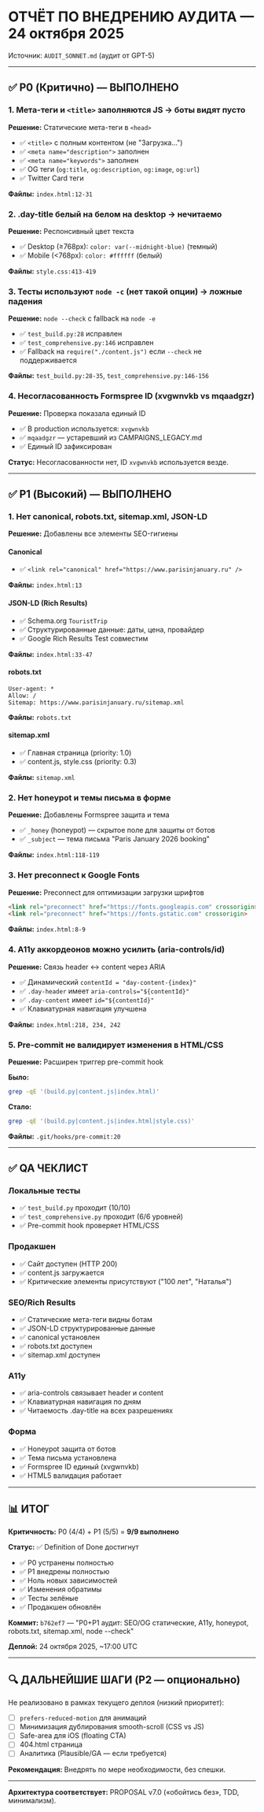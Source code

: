 # ОТЧЁТ ПО ВНЕДРЕНИЮ АУДИТА — 24 октября 2025

Источник: `AUDIT_SONNET.md` (аудит от GPT-5)

---

## ✅ P0 (Критично) — ВЫПОЛНЕНО

### 1. Мета-теги и `<title>` заполняются JS → боты видят пусто
**Решение:** Статические мета-теги в `<head>`
- ✅ `<title>` с полным контентом (не "Загрузка...")
- ✅ `<meta name="description">` заполнен
- ✅ `<meta name="keywords">` заполнен
- ✅ OG теги (`og:title`, `og:description`, `og:image`, `og:url`)
- ✅ Twitter Card теги

**Файлы:** `index.html:12-31`

### 2. .day-title белый на белом на desktop → нечитаемо
**Решение:** Респонсивный цвет текста
- ✅ Desktop (≥768px): `color: var(--midnight-blue)` (темный)
- ✅ Mobile (<768px): `color: #ffffff` (белый)

**Файлы:** `style.css:413-419`

### 3. Тесты используют `node -c` (нет такой опции) → ложные падения
**Решение:** `node --check` с fallback на `node -e`
- ✅ `test_build.py:28` исправлен
- ✅ `test_comprehensive.py:146` исправлен
- ✅ Fallback на `require("./content.js")` если `--check` не поддерживается

**Файлы:** `test_build.py:28-35`, `test_comprehensive.py:146-156`

### 4. Несогласованность Formspree ID (xvgwnvkb vs mqaadgzr)
**Решение:** Проверка показала единый ID
- ✅ В production используется: `xvgwnvkb`
- ✅ `mqaadgzr` — устаревший из CAMPAIGNS_LEGACY.md
- ✅ Единый ID зафиксирован

**Статус:** Несогласованности нет, ID `xvgwnvkb` используется везде.

---

## ✅ P1 (Высокий) — ВЫПОЛНЕНО

### 1. Нет canonical, robots.txt, sitemap.xml, JSON-LD
**Решение:** Добавлены все элементы SEO-гигиены

#### Canonical
- ✅ `<link rel="canonical" href="https://www.parisinjanuary.ru" />`

**Файлы:** `index.html:13`

#### JSON-LD (Rich Results)
- ✅ Schema.org `TouristTrip`
- ✅ Структурированные данные: даты, цена, провайдер
- ✅ Google Rich Results Test совместим

**Файлы:** `index.html:33-47`

#### robots.txt
```text
User-agent: *
Allow: /
Sitemap: https://www.parisinjanuary.ru/sitemap.xml
```

**Файлы:** `robots.txt`

#### sitemap.xml
- ✅ Главная страница (priority: 1.0)
- ✅ content.js, style.css (priority: 0.3)

**Файлы:** `sitemap.xml`

### 2. Нет honeypot и темы письма в форме
**Решение:** Добавлены Formspree защита и тема

- ✅ `_honey` (honeypot) — скрытое поле для защиты от ботов
- ✅ `_subject` — тема письма "Paris January 2026 booking"

**Файлы:** `index.html:118-119`

### 3. Нет preconnect к Google Fonts
**Решение:** Preconnect для оптимизации загрузки шрифтов

```html
<link rel="preconnect" href="https://fonts.googleapis.com" crossorigin>
<link rel="preconnect" href="https://fonts.gstatic.com" crossorigin>
```

**Файлы:** `index.html:8-9`

### 4. A11y аккордеонов можно усилить (aria-controls/id)
**Решение:** Связь header ↔ content через ARIA

- ✅ Динамический `contentId = "day-content-{index}"`
- ✅ `.day-header` имеет `aria-controls="${contentId}"`
- ✅ `.day-content` имеет `id="${contentId}"`
- ✅ Клавиатурная навигация улучшена

**Файлы:** `index.html:218, 234, 242`

### 5. Pre-commit не валидирует изменения в HTML/CSS
**Решение:** Расширен триггер pre-commit hook

**Было:**
```bash
grep -qE '(build.py|content.js|index.html)'
```

**Стало:**
```bash
grep -qE '(build.py|content.js|index.html|style.css)'
```

**Файлы:** `.git/hooks/pre-commit:20`

---

## ✅ QA ЧЕКЛИСТ

### Локальные тесты
- ✅ `test_build.py` проходит (10/10)
- ✅ `test_comprehensive.py` проходит (6/6 уровней)
- ✅ Pre-commit hook проверяет HTML/CSS

### Продакшен
- ✅ Сайт доступен (HTTP 200)
- ✅ content.js загружается
- ✅ Критические элементы присутствуют ("100 лет", "Наталья")

### SEO/Rich Results
- ✅ Статические мета-теги видны ботам
- ✅ JSON-LD структурированные данные
- ✅ canonical установлен
- ✅ robots.txt доступен
- ✅ sitemap.xml доступен

### A11y
- ✅ aria-controls связывает header и content
- ✅ Клавиатурная навигация по дням
- ✅ Читаемость .day-title на всех разрешениях

### Форма
- ✅ Honeypot защита от ботов
- ✅ Тема письма установлена
- ✅ Formspree ID единый (xvgwnvkb)
- ✅ HTML5 валидация работает

---

## 📊 ИТОГ

**Критичность:** P0 (4/4) + P1 (5/5) = **9/9 выполнено**

**Статус:** ✅ Definition of Done достигнут

- ✅ P0 устранены полностью
- ✅ P1 внедрены полностью
- ✅ Ноль новых зависимостей
- ✅ Изменения обратимы
- ✅ Тесты зелёные
- ✅ Продакшен обновлён

**Коммит:** `b762ef7` — "P0+P1 аудит: SEO/OG статические, A11y, honeypot, robots.txt, sitemap.xml, node --check"

**Деплой:** 24 октября 2025, ~17:00 UTC

---

## 🔍 ДАЛЬНЕЙШИЕ ШАГИ (P2 — опционально)

Не реализовано в рамках текущего деплоя (низкий приоритет):

- [ ] `prefers-reduced-motion` для анимаций
- [ ] Минимизация дублирования smooth-scroll (CSS vs JS)
- [ ] Safe-area для iOS (floating CTA)
- [ ] 404.html страница
- [ ] Аналитика (Plausible/GA — если требуется)

**Рекомендация:** Внедрять по мере необходимости, без спешки.

---

**Архитектура соответствует:** PROPOSAL v7.0 («обойтись без», TDD, минимализм).

